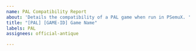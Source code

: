 ```yaml
---
name: PAL Compatibility Report
about: 'Details the compatibility of a PAL game when run in PSemuX. '
title: "[PAL] [GAME-ID] Game Name"
labels: PAL
assignees: official-antique

---
```



